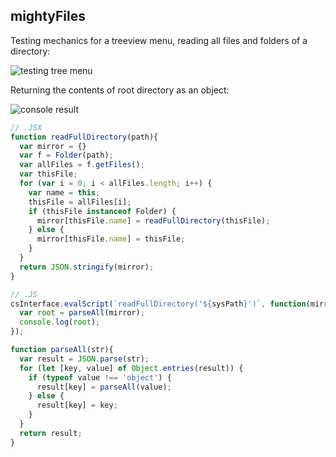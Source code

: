 ## mightyFiles

Testing mechanics for a treeview menu, reading all files and folders of a directory:

![testing tree menu](https://thumbs.gfycat.com/CalmTidyDesertpupfish-size_restricted.gif)

Returning the contents of root directory as an object:

![console result](https://i.imgur.com/FyaAra4.png)

```javascript
// .JSX
function readFullDirectory(path){
  var mirror = {}
  var f = Folder(path);
  var allFiles = f.getFiles();
  var thisFile;
  for (var i = 0; i < allFiles.length; i++) {
    var name = this;
    thisFile = allFiles[i];
    if (thisFile instanceof Folder) {
      mirror[thisFile.name] = readFullDirectory(thisFile);
    } else {
      mirror[thisFile.name] = thisFile;
    }
  }
  return JSON.stringify(mirror);
}
```

```javascript
// .JS
csInterface.evalScript(`readFullDirectory('${sysPath}')`, function(mirror){
  var root = parseAll(mirror);
  console.log(root);
});

function parseAll(str){
  var result = JSON.parse(str);
  for (let [key, value] of Object.entries(result)) {
    if (typeof value !== 'object') {
      result[key] = parseAll(value);
    } else {
      result[key] = key;
    }
  }
  return result;
}
```
